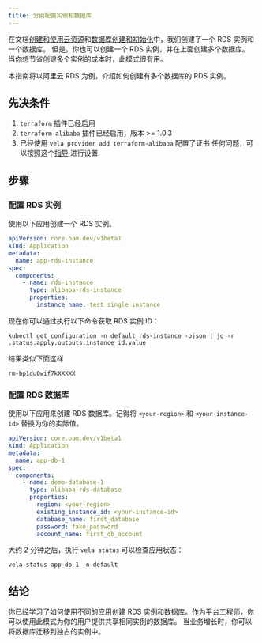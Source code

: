 ```yaml
---
title: 分别配置实例和数据库
---
```


在文档[创建和使用云资源](../../../tutorials/consume-cloud-services)和[数据库创建和初始化](./provision-and-initiate-database)中，我们创建了一个 RDS 实例和一个数据库。 但是，你也可以创建一个 RDS 实例，并在上面创建多个数据库。
当你想节省创建多个实例的成本时，此模式很有用。

本指南将以阿里云 RDS 为例，介绍如何创建有多个数据库的 RDS 实例。

## 先决条件

1. `terraform` 插件已经启用
2. `terraform-alibaba` 插件已经启用，版本 >= 1.0.3 
3. 已经使用 `vela provider add terraform-alibaba` 配置了证书
任何问题，可以按照这个[指导](../../../reference/addons/terraform) 进行设置.

## 步骤

### 配置 RDS 实例

使用以下应用创建一个 RDS 实例。

```yaml
apiVersion: core.oam.dev/v1beta1
kind: Application
metadata:
  name: app-rds-instance
spec:
  components:
    - name: rds-instance
      type: alibaba-rds-instance
      properties:
        instance_name: test_single_instance
```

现在你可以通过执行以下命令获取 RDS 实例 ID：

```shell
kubectl get configuration -n default rds-instance -ojson | jq -r .status.apply.outputs.instance_id.value
```

结果类似下面这样
    
```shell
rm-bp1du0wif7kXXXXX
```

### 配置 RDS 数据库

使用以下应用来创建 RDS 数据库。记得将 `<your-region>` 和 `<your-instance-id>` 替换为你的实际值。

```yaml
apiVersion: core.oam.dev/v1beta1
kind: Application
metadata:
  name: app-db-1
spec:
  components:
    - name: demo-database-1
      type: alibaba-rds-database
      properties:
        region: <your-region>
        existing_instance_id: <your-instance-id>
        database_name: first_database
        password: fake_password
        account_name: first_db_account
```

大约 2 分钟之后，执行 `vela status` 可以检查应用状态：

```shell
vela status app-db-1 -n default
```

## 结论

你已经学习了如何使用不同的应用创建 RDS 实例和数据库。作为平台工程师，你可以使用此模式为你的用户提供共享相同实例的数据库。 当业务增长时，你可以将数据库迁移到独占的实例中。
